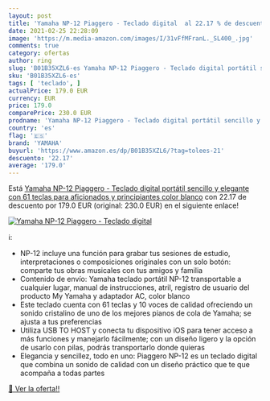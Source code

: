 ```yaml
---
layout: post
title: 'Yamaha NP-12 Piaggero - Teclado digital  al 22.17 % de descuento'
date: 2021-02-25 22:28:09
image: 'https://m.media-amazon.com/images/I/31vFfMFranL._SL400_.jpg'
comments: true
category: ofertas
author: ring
slug: 'B01B35XZL6-es Yamaha NP-12 Piaggero - Teclado digital portátil sencillo...'
sku: 'B01B35XZL6-es'
tags: [ 'teclado', ]
actualPrice: 179.0 EUR
currency: EUR
price: 179.0
comparePrice: 230.0 EUR
prodname: 'Yamaha NP-12 Piaggero - Teclado digital portátil sencillo y elegante con 61 teclas  para aficionados y principiantes  color blanco'
country: 'es'
flag: '🇪🇸'
brand: 'YAMAHA'
buyurl: 'https://www.amazon.es/dp/B01B35XZL6/?tag=tolees-21'
descuento: '22.17'
average: '179.0'
---
```


Está [Yamaha NP-12 Piaggero - Teclado digital portátil sencillo y elegante con 61 teclas  para aficionados y principiantes  color blanco](https://www.amazon.es/dp/B01B35XZL6/?tag=tolees-21) con 22.17 de descuento por 179.0 EUR (original: 230.0 EUR) en el siguiente enlace!

[![Yamaha NP-12 Piaggero - Teclado digital ](https://m.media-amazon.com/images/I/31vFfMFranL._SL400_.jpg)](https://www.amazon.es/dp/B01B35XZL6/?tag=tolees-21)

ℹ️:

- NP-12 incluye una función para grabar tus sesiones de estudio, interpretaciones o composiciones originales con un solo botón: comparte tus obras musicales con tus amigos y familia
- Contenido de envío: Yamaha teclado portátil NP-12 transportable a cualquier lugar, manual de instrucciones, atril, registro de usuario del producto My Yamaha y adaptador AC, color blanco
- Este teclado cuenta con 61 teclas y 10 voces de calidad ofreciendo un sonido cristalino de uno de los mejores pianos de cola de Yamaha; se ajusta a tus preferencias
- Utiliza USB TO HOST y conecta tu dispositivo iOS para tener acceso a más funciones y manejarlo fácilmente; con un diseño ligero y la opción de usarlo con pilas, podrás transportarlo donde quieras
- Elegancia y sencillez, todo en uno: Piaggero NP-12 es un teclado digital que combina un sonido de calidad con un diseño práctico que te que acompaña a todas partes

[🛒 Ver la oferta!!](https://www.amazon.es/dp/B01B35XZL6/?tag=tolees-21)
